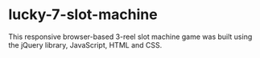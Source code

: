 # lucky-7-slot-machine
This responsive browser-based 3-reel slot machine game was built using the jQuery library, JavaScript, HTML and CSS.
